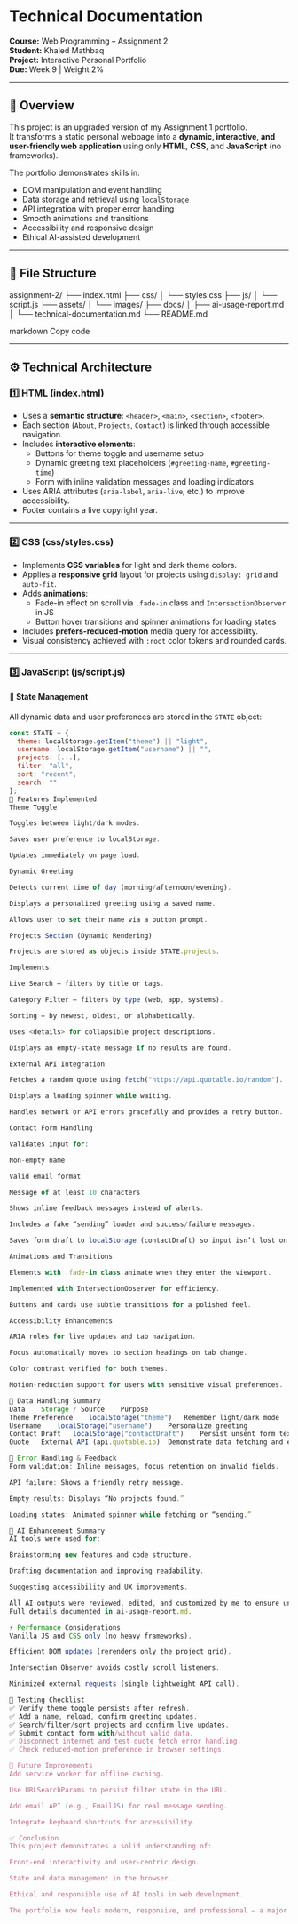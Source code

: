 # Technical Documentation  
**Course:** Web Programming – Assignment 2  
**Student:** Khaled Mathbaq  
**Project:** Interactive Personal Portfolio  
**Due:** Week 9 | Weight 2%

---

## 🧱 Overview
This project is an upgraded version of my Assignment 1 portfolio.  
It transforms a static personal webpage into a **dynamic, interactive, and user-friendly web application** using only **HTML**, **CSS**, and **JavaScript** (no frameworks).

The portfolio demonstrates skills in:
- DOM manipulation and event handling  
- Data storage and retrieval using `localStorage`  
- API integration with proper error handling  
- Smooth animations and transitions  
- Accessibility and responsive design  
- Ethical AI-assisted development

---

## 🧩 File Structure
assignment-2/
├── index.html
├── css/
│ └── styles.css
├── js/
│ └── script.js
├── assets/
│ └── images/
├── docs/
│ ├── ai-usage-report.md
│ └── technical-documentation.md
└── README.md

markdown
Copy code

---

## ⚙️ Technical Architecture

### 1️⃣ HTML (index.html)
- Uses a **semantic structure**: `<header>`, `<main>`, `<section>`, `<footer>`.
- Each section (`About`, `Projects`, `Contact`) is linked through accessible navigation.  
- Includes **interactive elements**:
  - Buttons for theme toggle and username setup  
  - Dynamic greeting text placeholders (`#greeting-name`, `#greeting-time`)  
  - Form with inline validation messages and loading indicators  
- Uses ARIA attributes (`aria-label`, `aria-live`, etc.) to improve accessibility.  
- Footer contains a live copyright year.

---

### 2️⃣ CSS (css/styles.css)
- Implements **CSS variables** for light and dark theme colors.  
- Applies a **responsive grid** layout for projects using `display: grid` and `auto-fit`.  
- Adds **animations**:
  - Fade-in effect on scroll via `.fade-in` class and `IntersectionObserver` in JS  
  - Button hover transitions and spinner animations for loading states  
- Includes **prefers-reduced-motion** media query for accessibility.  
- Visual consistency achieved with `:root` color tokens and rounded cards.

---

### 3️⃣ JavaScript (js/script.js)

#### 🔹 State Management
All dynamic data and user preferences are stored in the `STATE` object:
```js
const STATE = {
  theme: localStorage.getItem("theme") || "light",
  username: localStorage.getItem("username") || "",
  projects: [...],
  filter: "all",
  sort: "recent",
  search: ""
};
🔹 Features Implemented
Theme Toggle

Toggles between light/dark modes.

Saves user preference to localStorage.

Updates immediately on page load.

Dynamic Greeting

Detects current time of day (morning/afternoon/evening).

Displays a personalized greeting using a saved name.

Allows user to set their name via a button prompt.

Projects Section (Dynamic Rendering)

Projects are stored as objects inside STATE.projects.

Implements:

Live Search – filters by title or tags.

Category Filter – filters by type (web, app, systems).

Sorting – by newest, oldest, or alphabetically.

Uses <details> for collapsible project descriptions.

Displays an empty-state message if no results are found.

External API Integration

Fetches a random quote using fetch("https://api.quotable.io/random").

Displays a loading spinner while waiting.

Handles network or API errors gracefully and provides a retry button.

Contact Form Handling

Validates input for:

Non-empty name

Valid email format

Message of at least 10 characters

Shows inline feedback messages instead of alerts.

Includes a fake “sending” loader and success/failure messages.

Saves form draft to localStorage (contactDraft) so input isn’t lost on refresh.

Animations and Transitions

Elements with .fade-in class animate when they enter the viewport.

Implemented with IntersectionObserver for efficiency.

Buttons and cards use subtle transitions for a polished feel.

Accessibility Enhancements

ARIA roles for live updates and tab navigation.

Focus automatically moves to section headings on tab change.

Color contrast verified for both themes.

Motion-reduction support for users with sensitive visual preferences.

📡 Data Handling Summary
Data	Storage / Source	Purpose
Theme Preference	localStorage("theme")	Remember light/dark mode
Username	localStorage("username")	Personalize greeting
Contact Draft	localStorage("contactDraft")	Persist unsent form text
Quote	External API (api.quotable.io)	Demonstrate data fetching and error handling

🧮 Error Handling & Feedback
Form validation: Inline messages, focus retention on invalid fields.

API failure: Shows a friendly retry message.

Empty results: Displays “No projects found.”

Loading states: Animated spinner while fetching or “sending.”

🧠 AI Enhancement Summary
AI tools were used for:

Brainstorming new features and code structure.

Drafting documentation and improving readability.

Suggesting accessibility and UX improvements.

All AI outputs were reviewed, edited, and customized by me to ensure understanding and originality.
Full details documented in ai-usage-report.md.

⚡ Performance Considerations
Vanilla JS and CSS only (no heavy frameworks).

Efficient DOM updates (rerenders only the project grid).

Intersection Observer avoids costly scroll listeners.

Minimized external requests (single lightweight API call).

🧪 Testing Checklist
✅ Verify theme toggle persists after refresh.
✅ Add a name, reload, confirm greeting updates.
✅ Search/filter/sort projects and confirm live updates.
✅ Submit contact form with/without valid data.
✅ Disconnect internet and test quote fetch error handling.
✅ Check reduced-motion preference in browser settings.

🚀 Future Improvements
Add service worker for offline caching.

Use URLSearchParams to persist filter state in the URL.

Add email API (e.g., EmailJS) for real message sending.

Integrate keyboard shortcuts for accessibility.

✅ Conclusion
This project demonstrates a solid understanding of:

Front-end interactivity and user-centric design.

State and data management in the browser.

Ethical and responsible use of AI tools in web development.

The portfolio now feels modern, responsive, and professional — a major improvement over Assignment 1.
